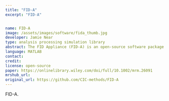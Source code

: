 ```yaml
---
title: "FID-A"
excerpt: "FID-A"


name: FID-A
image: /assets/images/software/fida_thumb.jpg
developer: Jamie Near
type: analysis processing simulation library
abstract: The FID Appliance (FID-A) is an open-source software package for simulation of MRS experiments, design and analysis of radiofrequency (RF) pulses, and processing of MRS data.
language: MATLAB
contact:
credit:
license: open-source
paper: https://onlinelibrary.wiley.com/doi/full/10.1002/mrm.26091
mrshub_url:
original_url: https://github.com/CIC-methods/FID-A
---
```


FID-A.
